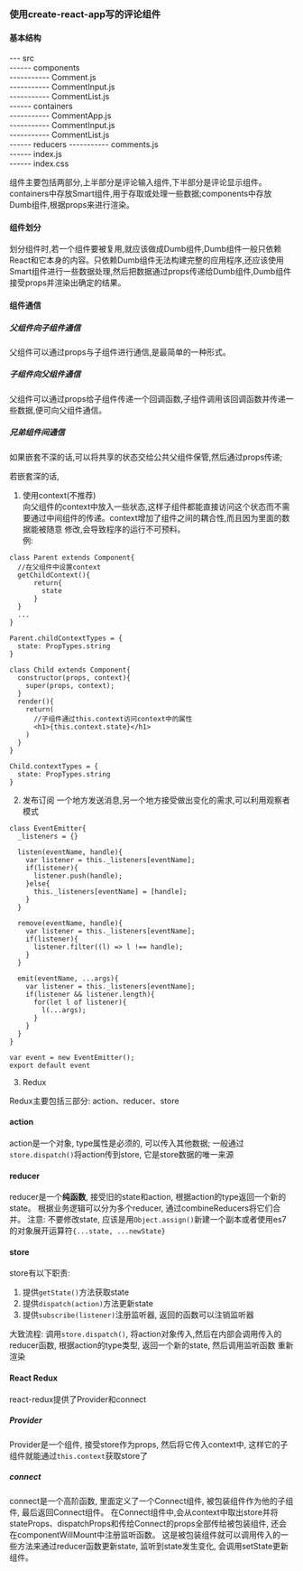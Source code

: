 ### 使用create-react-app写的评论组件

#### 基本结构

--- src                                                                                       
------ components                                                       
----------- Comment.js                                                                                                              
----------- CommentInput.js                                                                                      
----------- CommentList.js                                                                              
------ containers                                                                                                                 
----------- CommentApp.js                                                                                                                 
----------- CommentInput.js                                                                                                      
----------- CommentList.js                                                                                                             
------ reducers                                                                                                                          ----------- comments.js                                                                                                                  
------ index.js                                                                                                                          
------ index.css   

组件主要包括两部分,上半部分是评论输入组件,下半部分是评论显示组件。containers中存放Smart组件,用于存取或处理一些数据;components中存放Dumb组件,根据props来进行渲染。

#### 组件划分

划分组件时,若一个组件要被复用,就应该做成Dumb组件,Dumb组件一般只依赖React和它本身的内容。只依赖Dumb组件无法构建完整的应用程序,还应该使用Smart组件进行一些数据处理,然后把数据通过props传递给Dumb组件,Dumb组件接受props并渲染出确定的结果。

#### 组件通信

##### 父组件向子组件通信
父组件可以通过props与子组件进行通信,是最简单的一种形式。

##### 子组件向父组件通信
父组件可以通过props给子组件传递一个回调函数,子组件调用该回调函数并传递一些数据,便可向父组件通信。

##### 兄弟组件间通信
如果嵌套不深的话,可以将共享的状态交给公共父组件保管,然后通过props传递; 

若嵌套深的话,

1. 使用context(不推荐)                                                                                                              
向父组件的context中放入一些状态,这样子组件都能直接访问这个状态而不需要通过中间组件的传递。context增加了组件之间的耦合性,而且因为里面的数据能被随意
修改,会导致程序的运行不可预料。                                                                                               
例:                                                                                                                      
```
class Parent extends Component{
  //在父组件中设置context
  getChildContext(){
      return{
        state
      }
  }
  ...
}

Parent.childContextTypes = {
  state: PropTypes.string
}

class Child extends Component{
  constructor(props, context){
    super(props, context);
  }
  render(){
    return(
      //子组件通过this.context访问context中的属性
      <h1>{this.context.state}</h1>
    )
  }
}

Child.contextTypes = {
  state: PropTypes.string
}
```

2. 发布订阅
一个地方发送消息,另一个地方接受做出变化的需求,可以利用观察者模式
```
class EventEmitter{
  _listeners = {}
  
  listen(eventName, handle){
    var listener = this._listeners[eventName];
    if(listener){
      listener.push(handle);
    }else{
      this._listeners[eventName] = [handle];
    }
  }
  
  remove(eventName, handle){
    var listener = this._listeners[eventName];
    if(listener){
      listener.filter((l) => l !== handle);
    }
  }
  
  emit(eventName, ...args){
    var listener = this._listeners[eventName];
    if(listener && listener.length){
      for(let l of listener){
        l(...args);
      }
    }
  }
}

var event = new EventEmitter();
export default event
```
3. Redux

Redux主要包括三部分: action、reducer、store

#### action
action是一个对象, type属性是必须的, 可以传入其他数据; 一般通过`store.dispatch()`将action传到store, 它是store数据的唯一来源

#### reducer
reducer是一个**纯函数**, 接受旧的state和action, 根据action的type返回一个新的state。
根据业务逻辑可以分为多个reducer, 通过combineReducers将它们合并。
注意:
不要修改state, 应该是用`Object.assign()`新建一个副本或者使用es7的对象展开运算符`{...state, ...newState}`

#### store
store有以下职责:
1. 提供`getState()`方法获取state
2. 提供`dispatch(action)`方法更新state
3. 提供`subscribe(listener)`注册监听器, 返回的函数可以注销监听器

大致流程: 调用`store.dispatch()`, 将action对象传入,然后在内部会调用传入的reducer函数, 根据action的type类型, 返回一个新的state, 然后调用监听函数
重新渲染

#### React Redux

react-redux提供了Provider和connect

##### Provider
Provider是一个组件, 接受store作为props, 然后将它传入context中, 这样它的子组件就能通过`this.context`获取store了

##### connect
connect是一个高阶函数, 里面定义了一个Connect组件, 被包装组件作为他的子组件, 最后返回Connect组件。
在Connect组件中,会从context中取出store并将stateProps、dispatchProps和传给Connect的props全部传给被包装组件, 还会在componentWillMount中注册监听函数。
这是被包装组件就可以调用传入的一些方法来通过reducer函数更新state, 监听到state发生变化, 会调用setState更新组件。


































